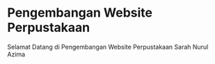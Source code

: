 # Pengembangan Website Perpustakaan
Selamat Datang di Pengembangan Website Perpustakaan Sarah Nurul Azima
